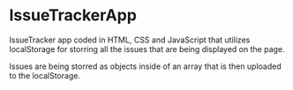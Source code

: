 # IssueTrackerApp
IssueTracker app coded in HTML, CSS and JavaScript that utilizes localStorage for storring all the issues that are being displayed on the page.

Issues are being storred as objects inside of an array that is then uploaded to the localStorage.
